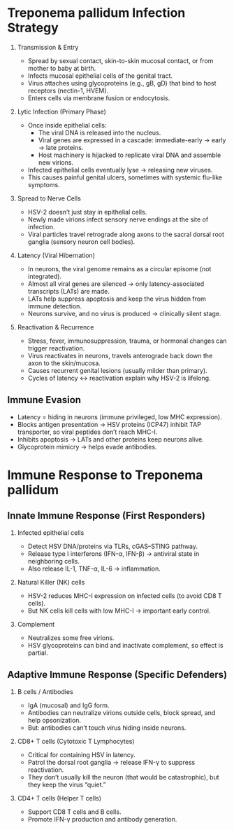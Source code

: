 # Treponema pallidum Infection Strategy

1. Transmission & Entry
   - Spread by sexual contact, skin-to-skin mucosal contact, or from mother to
     baby at birth.
   - Infects mucosal epithelial cells of the genital tract.
   - Virus attaches using glycoproteins (e.g., gB, gD) that bind to host
     receptors (nectin-1, HVEM).
   - Enters cells via membrane fusion or endocytosis.

2. Lytic Infection (Primary Phase)
   - Once inside epithelial cells:
     - The viral DNA is released into the nucleus.
     - Viral genes are expressed in a cascade: immediate-early → early → late proteins.
     - Host machinery is hijacked to replicate viral DNA and assemble new virions.
   - Infected epithelial cells eventually lyse → releasing new viruses.
   - This causes painful genital ulcers, sometimes with systemic flu-like symptoms.

3. Spread to Nerve Cells
   - HSV-2 doesn’t just stay in epithelial cells.
   - Newly made virions infect sensory nerve endings at the site of infection.
   - Viral particles travel retrograde along axons to the sacral dorsal root
     ganglia (sensory neuron cell bodies).

4. Latency (Viral Hibernation)
   - In neurons, the viral genome remains as a circular episome (not integrated).
   - Almost all viral genes are silenced → only latency-associated transcripts
     (LATs) are made.
   - LATs help suppress apoptosis and keep the virus hidden from immune detection.
   - Neurons survive, and no virus is produced → clinically silent stage.

5. Reactivation & Recurrence
   - Stress, fever, immunosuppression, trauma, or hormonal changes can trigger
     reactivation.
   - Virus reactivates in neurons, travels anterograde back down the axon to
     the skin/mucosa.
   - Causes recurrent genital lesions (usually milder than primary).
   - Cycles of latency ↔ reactivation explain why HSV-2 is lifelong.

## Immune Evasion

- Latency = hiding in neurons (immune privileged, low MHC expression).
- Blocks antigen presentation → HSV proteins (ICP47) inhibit TAP transporter,
  so viral peptides don’t reach MHC-I.
- Inhibits apoptosis → LATs and other proteins keep neurons alive.
- Glycoprotein mimicry → helps evade antibodies.

# Immune Response to Treponema pallidum

## Innate Immune Response (First Responders)

1. Infected epithelial cells
   - Detect HSV DNA/proteins via TLRs, cGAS–STING pathway.
   - Release type I interferons (IFN-α, IFN-β) → antiviral state in neighboring
     cells.
   - Also release IL-1, TNF-α, IL-6 → inflammation.

2. Natural Killer (NK) cells
   - HSV-2 reduces MHC-I expression on infected cells (to avoid CD8 T cells).
   - But NK cells kill cells with low MHC-I → important early control.

3. Complement
   - Neutralizes some free virions.
   - HSV glycoproteins can bind and inactivate complement, so effect is partial.

## Adaptive Immune Response (Specific Defenders)

1. B cells / Antibodies
   - IgA (mucosal) and IgG form.
   - Antibodies can neutralize virions outside cells, block spread, and help
     opsonization.
   - But: antibodies can’t touch virus hiding inside neurons.

2. CD8+ T cells (Cytotoxic T Lymphocytes)
   - Critical for containing HSV in latency.
   - Patrol the dorsal root ganglia → release IFN-γ to suppress reactivation.
   - They don’t usually kill the neuron (that would be catastrophic), but they
     keep the virus “quiet.”

3. CD4+ T cells (Helper T cells)
   - Support CD8 T cells and B cells.
   - Promote IFN-γ production and antibody generation.
